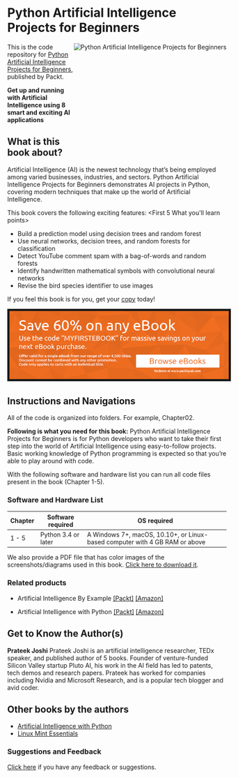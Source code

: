 # Python Artificial Intelligence Projects for Beginners

<a href="https://www.packtpub.com/big-data-and-business-intelligence/python-artificial-intelligence-projects-beginners#utm_source=github&utm_medium=repository&utm_campaign=9781789539462"><img src="https://d1ldz4te4covpm.cloudfront.net/sites/default/files/imagecache/ppv4_main_book_cover/B11518.png" alt="Python Artificial Intelligence Projects for Beginners" height="256px" align="right"></a>

This is the code repository for [Python Artificial Intelligence Projects for Beginners](https://www.packtpub.com/big-data-and-business-intelligence/python-artificial-intelligence-projects-beginners#utm_source=github&utm_medium=repository&utm_campaign=9781789539462), published by Packt.

**Get up and running with Artificial Intelligence using 8 smart and exciting AI applications**

## What is this book about?
Artificial Intelligence (AI) is the newest technology that’s being employed among varied businesses, industries, and sectors. Python Artificial Intelligence Projects for Beginners demonstrates AI projects in Python, covering modern techniques that make up the world of Artificial Intelligence.

This book covers the following exciting features: <First 5 What you'll learn points>
* Build a prediction model using decision trees and random forest
* Use neural networks, decision trees, and random forests for classification
* Detect YouTube comment spam with a bag-of-words and random forests
* Identify handwritten mathematical symbols with convolutional neural networks
* Revise the bird species identifier to use images

If you feel this book is for you, get your [copy](https://www.amazon.com/dp/1789539463) today!

<a href="https://www.packtpub.com/?utm_source=github&utm_medium=banner&utm_campaign=GitHubBanner"><img src="https://raw.githubusercontent.com/PacktPublishing/GitHub/master/GitHub.png" 
alt="https://www.packtpub.com/" border="5" /></a>


## Instructions and Navigations
All of the code is organized into folders. For example, Chapter02.


**Following is what you need for this book:**
Python Artificial Intelligence Projects for Beginners is for Python developers who want to take their first step into the world of Artificial Intelligence using easy-to-follow projects. Basic working knowledge of Python programming is expected so that you’re able to play around with code.

With the following software and hardware list you can run all code files present in the book (Chapter 1-5).

### Software and Hardware List

| Chapter  | Software required                   | OS required                        |
| -------- | ------------------------------------| -----------------------------------|
| 1 - 5    | Python 3.4 or later                 | A Windows 7+, macOS, 10.10+, or Linux-based computer with 4 GB RAM or above |

We also provide a PDF file that has color images of the screenshots/diagrams used in this book. [Click here to download it](https://www.packtpub.com/sites/default/files/downloads/PythonArtificialIntelligenceProjectsforBeginners_ColorImages.pdf).

### Related products
* Artificial Intelligence By Example [[Packt]](https://www.packtpub.com/big-data-and-business-intelligence/artificial-intelligence-example#utm_source=github&utm_medium=repository&utm_campaign=9781788990547) [[Amazon]](https://www.amazon.com/dp/1788990544)

* Artificial Intelligence with Python [[Packt]](https://www.packtpub.com/big-data-and-business-intelligence/artificial-intelligence-example#utm_source=github&utm_medium=repository&utm_campaign=9781786464392) [[Amazon]](https://www.amazon.com/dp/178646439X)

## Get to Know the Author(s)
**Prateek Joshi**
Prateek Joshi is an artificial intelligence researcher, TEDx speaker, and published author of 5 books. Founder of venture-funded Silicon Valley startup Pluto AI, his work in the AI field has led to patents, tech demos and research papers. Prateek has worked for companies including Nvidia and Microsoft Research, and is a popular tech blogger and avid coder.



## Other books by the authors
* [Artificial Intelligence with Python](https://www.packtpub.com/big-data-and-business-intelligence/artificial-intelligence-example#utm_source=github&utm_medium=repository&utm_campaign=9781786464392)
* [Linux Mint Essentials](https://www.packtpub.com/application-development/opencv-example#utm_source=github&utm_medium=repository&utm_campaign=9781785280948)

### Suggestions and Feedback
[Click here](https://docs.google.com/forms/d/e/1FAIpQLSdy7dATC6QmEL81FIUuymZ0Wy9vH1jHkvpY57OiMeKGqib_Ow/viewform) if you have any feedback or suggestions.
